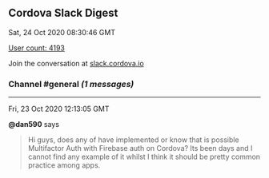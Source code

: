 ## Cordova Slack Digest
Sat, 24 Oct 2020 08:30:46 GMT

[User count: 4193](https://cordova.slack.com/)


Join the conversation at [slack.cordova.io](http://slack.cordova.io/)

### __Channel #general__ _(1 messages)_
---

Fri, 23 Oct 2020 12:13:05 GMT

__@dan590__ says 
> Hi guys, does any of have implemented or know that is possible Multifactor Auth with Firebase auth on Cordova? Its been days and I cannot find any example of it whilst I think it should be pretty common practice among apps.
> 
